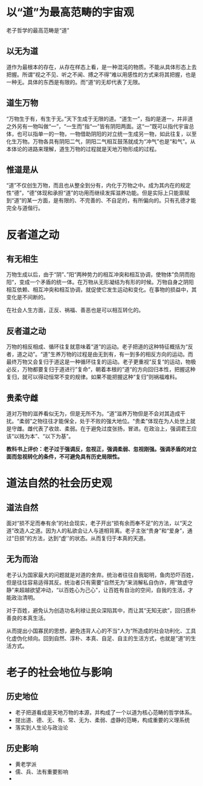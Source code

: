 # 以“道”为最高范畴的宇宙观

老子哲学的最高范畴是“道”

## 以无为道

道作为最根本的存在，从存在样态上看，是一种混沌的物质。不能从具体形态上去把握。所谓“视之不见、听之不闻、搏之不得”难以用感性的方式来将其把握，也是一种无。具体的东西是有限的。而”道“的无却代表了无限。

## 道生万物

“万物生于有，有生于无。”天下生成于无限的道。“道生一”，指的是道一，并非道之外另有一物叫做“一”，“一生而”指“一”皆有阴阳两面。这“一”既可以指代宇宙总体，也可以指单一的一物，一物借助阴阳的对立统一生成另一物，如此往复，以至化生万物。万物各具有阴阳二气，阴阳二气相互鼓荡就成为“冲气”也是“和气”。从本体论的进路来理解，道生万物的过程就是天地万物形成的过程。

## 惟道是从

“道”不仅创生万物，而且也从整全到分有，内化于万物之中。成为其内在的规定性“德”，“德”体现和承担“道”的功用而继续发挥滋养功能。但是实际上只能禀赋到“道”的某一方面，是有限的、不完善的、不自足的，有所偏向的。只有孔德才能完全与道偕行。

# 反者道之动

## 有无相生

万物生成以后，由于“阴”、”阳“两种势力的相互冲突和相互协调，使物体”负阴而抱阳“，变成一个矛盾的统一体。在万物从无形凝结为有形的时候。万物自身之阴阳相互依赖、相互冲突和相互协调，就促使它发生运动和变化。在事物的损益中，其变化是不间断的。

在社会人生方面，正反、祸福、善恶也是可以相互转化的。

## 反者道之动

万物的相反相成、循环往复就意味着“道”的运动。老子把道的这种特征概括为“反者，道之动”。“道”生养万物的过程是由无到有，有一到多的相反方向的运动。而最终万物又会复归于道这是一种循环往复的运动。老子更重视”反复“的运动，物极必反，万物都要复归于道进行”复命“，朝着本根的”道“的方向回归本性，把握这种复归，就可以得动恒常不变的规律。如果不能把握这种“复归”则祸福难料。

## 贵柔守雌

道对万物的滋养看似无为，但是无所不为。“道”滋养万物但是不会对其造成干扰。“柔弱”之物往往才能保全，处于不败的强大地位。“贵柔”体现在为人处世上就是守雌。雌代表了收敛、柔弱。在于避免过度张扬，冒进。在政治上，强调君王应该“以贱为本”、“以下为基”。

**教科书上评价：老子过于强调反，忽视正，强调柔弱、忽视刚强。强调矛盾的对立面而忽视转化的条件，不可避免具有历史局限性。**

# 道法自然的社会历史观



## 道法自然

面对“损不足而奉有余”的社会现实，老子开出“损有余而奉不足”的方法，以“天之道”改造人之道。因为人的私欲会让人与道相背离。老子主张“贵身”和“爱身”，通过“日损”的方法，达到“虚''的状态。从而复归于本真的天道。

## 无为而治

老子认为国家最大的问题就是对道的舍弃。统治者往往自我聪明，鱼肉恐吓百姓，但是往往容易适得其反。统治者只有需要“自然无为”来消解私自伪诈，用“致虚守静”来超越欲望冲动，“以百姓心为己心”，让百姓有自治的空间，自我的生活，才能政治清明。

对于百姓，避免认为创造功名利禄让民众深陷其中，而让其“无知无欲”，回归质朴善良的本真生活。

从而提出小国寡民的思想，避免违背人心的不当“人为“所造成的社会功利化、工具化虚伪化倾向。回到自然、淳朴、本真、自足、自主的生活方式，也就是”道“的生活方式。

# 老子的社会地位与影响

## 历史地位

- 老子把道看成是天地万物的本源，并构成了一个以道为核心范畴的哲学体系。
- 提出道、德、无、有、常、无为、柔弱、虚静的范畴，构成重要的义理系统
- 落实到人生论与政治论

## 历史影响

- 黄老学派
- 儒、兵、法有重要影响
- 
